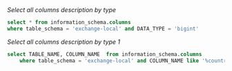 [tags]: <> (sql, column description)
*Select all columns description by type*
```sql
select * from information_schema.columns
where table_schema = 'exchange-local' and DATA_TYPE = 'bigint'
```
[tags-end]: <>


[tags]: <> (sql, like)
*Select all columns description by type 1*
```sql
select TABLE_NAME, COLUMN_NAME  from information_schema.columns
    where table_schema = 'exchange-local' and COLUMN_NAME like '%country%'
```
[tags-end]: <>